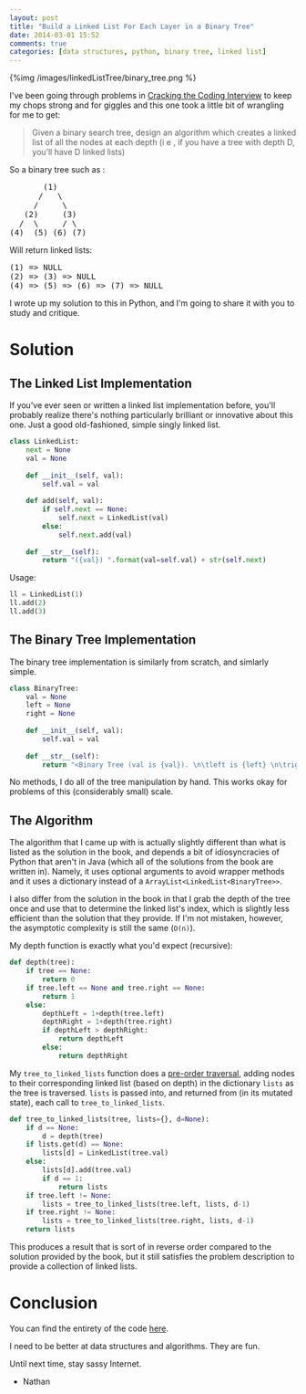 ```yaml
---
layout: post
title: "Build a Linked List For Each Layer in a Binary Tree"
date: 2014-03-01 15:52
comments: true
categories: [data structures, python, binary tree, linked list]
---
```


{%img /images/linkedListTree/binary_tree.png %}

I've been going through problems in [Cracking the Coding Interview](http://www.amazon.com/Cracking-Coding-Interview-Programming-Questions/dp/098478280X) to keep my chops strong and for giggles and this one took a little bit of wrangling for me to get:

> Given a binary search tree, design an algorithm which creates a linked list of all the 
nodes at each depth (i e , if you have a tree with depth D, you’ll have D linked lists)

So a binary tree such as :

<pre>
       (1)
      /   \
     /     \
   (2)     (3)
  /  \     / \
(4)  (5) (6) (7)
</pre>

Will return linked lists:

<pre>
(1) => NULL
(2) => (3) => NULL
(4) => (5) => (6) => (7) => NULL
</pre>

I wrote up my solution to this in Python, and I'm going to share it with you to study and critique.

# Solution

## The Linked List Implementation

If you've ever seen or written a linked list implementation before, you'll probably realize there's nothing particularly brilliant or innovative about this one.  Just a good old-fashioned, simple singly linked list.

```python
class LinkedList:
	next = None
	val = None
 
	def __init__(self, val):
		self.val = val
 
	def add(self, val):
		if self.next == None:
			self.next = LinkedList(val)
		else:
			self.next.add(val)
 
	def __str__(self):
		return "({val}) ".format(val=self.val) + str(self.next)
```

Usage:

```python
ll = LinkedList(1)
ll.add(2)
ll.add(3)
```

## The Binary Tree Implementation

The binary tree implementation is similarly from scratch, and simlarly simple.

```python
class BinaryTree:
	val = None
	left = None
	right = None
	
	def __init__(self, val):
		self.val = val
 
	def __str__(self):
		return "<Binary Tree (val is {val}). \n\tleft is {left} \n\tright is {right}>".format(val=self.val, left=self.left, right=self.right)
```

No methods, I do all of the tree manipulation by hand.  This works okay for problems of this (considerably small) scale.

## The Algorithm

The algorithm that I came up with is actually slightly different than what is listed as the solution in the book, and depends a bit of idiosyncracies of Python that aren't in Java (which all of the solutions from the book are written in).  Namely, it uses optional arguments to avoid wrapper methods and it uses a dictionary instead of a `ArrayList<LinkedList<BinaryTree>>`.

I also differ from the solution in the book in that I grab the depth of the tree once and use that to determine the linked list's index, which is slightly less efficient than the solution that they provide.  If I'm not mistaken, however, the asymptotic complexity is still the same (`O(n)`).

My depth function is exactly what you'd expect (recursive):

```python
def depth(tree):
	if tree == None:
		return 0
	if tree.left == None and tree.right == None:
		return 1
	else:
		depthLeft = 1+depth(tree.left)
		depthRight = 1+depth(tree.right)
		if depthLeft > depthRight:
			return depthLeft
		else:
			return depthRight
```

My `tree_to_linked_lists` function does a [pre-order traversal](http://en.wikipedia.org/wiki/Tree_traversal#Pre-order), adding nodes to their corresponding linked list (based on depth) in the dictionary `lists` as the tree is traversed.  `lists` is passed into, and returned from (in its mutated state), each call to `tree_to_linked_lists`.

```python
def tree_to_linked_lists(tree, lists={}, d=None):
	if d == None:
		d = depth(tree)
	if lists.get(d) == None:
		lists[d] = LinkedList(tree.val)
	else:
		lists[d].add(tree.val)
		if d == 1:
			return lists
	if tree.left != None:
		lists = tree_to_linked_lists(tree.left, lists, d-1)
	if tree.right != None:
		lists = tree_to_linked_lists(tree.right, lists, d-1)
	return lists
```

This produces a result that is sort of in reverse order compared to the solution provided by the book, but it still satisfies the problem description to provide a collection of linked lists.

# Conclusion

You can find the entirety of the code [here](https://gist.github.com/nathanleclaire/9292861).

I need to be better at data structures and algorithms.  They are fun.

Until next time, stay sassy Internet.

- Nathan
